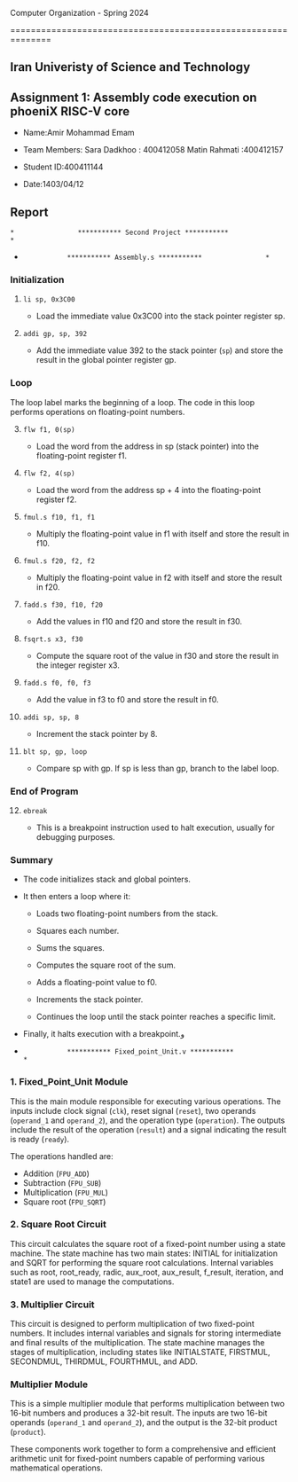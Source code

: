 Computer Organization - Spring 2024

==============================================================

## Iran Univeristy of Science and Technology

## Assignment 1: Assembly code execution on phoeniX RISC-V core

- Name:Amir Mohammad Emam

- Team Members:
  Sara Dadkhoo : 400412058
  Matin Rahmati :400412157

- Student ID:400411144

- Date:1403/04/12

## Report

    *                *********** Second Project ***********                *

-                *********** Assembly.s ***********                *

### Initialization

1. `li sp, 0x3C00`

   - Load the immediate value 0x3C00 into the stack pointer register sp.

2. `addi gp, sp, 392`

   - Add the immediate value 392 to the stack pointer (`sp`) and store the result in the global pointer register gp.

### Loop

The loop label marks the beginning of a loop. The code in this loop performs operations on floating-point numbers.

3. `flw f1, 0(sp)`

   - Load the word from the address in sp (stack pointer) into the floating-point register f1.

4. `flw f2, 4(sp)`

   - Load the word from the address sp + 4 into the floating-point register f2.

5. `fmul.s f10, f1, f1`

   - Multiply the floating-point value in f1 with itself and store the result in f10.

6. `fmul.s f20, f2, f2`

   - Multiply the floating-point value in f2 with itself and store the result in f20.

7. `fadd.s f30, f10, f20`

   - Add the values in f10 and f20 and store the result in f30.

8. `fsqrt.s x3, f30`

   - Compute the square root of the value in f30 and store the result in the integer register x3.

9. `fadd.s f0, f0, f3`

   - Add the value in f3 to f0 and store the result in f0.

10. `addi sp, sp, 8`

    - Increment the stack pointer by 8.

11. `blt sp, gp, loop`

    - Compare sp with gp. If sp is less than gp, branch to the label loop.

### End of Program

12. `ebreak`

    - This is a breakpoint instruction used to halt execution, usually for debugging purposes.

### Summary

- The code initializes stack and global pointers.

- It then enters a loop where it:

  - Loads two floating-point numbers from the stack.

  - Squares each number.

  - Sums the squares.

  - Computes the square root of the sum.

  - Adds a floating-point value to f0.

  - Increments the stack pointer.

  - Continues the loop until the stack pointer reaches a specific limit.

- Finally, it halts execution with a breakpoint.و

-                *********** Fixed_point_Unit.v ***********                *

### 1. Fixed_Point_Unit Module

This is the main module responsible for executing various operations. The inputs include clock signal (`clk`), reset signal (`reset`), two operands (`operand_1` and `operand_2`), and the operation type (`operation`). The outputs include the result of the operation (`result`) and a signal indicating the result is ready (`ready`).

The operations handled are:

- Addition (`FPU_ADD`)
- Subtraction (`FPU_SUB`)
- Multiplication (`FPU_MUL`)
- Square root (`FPU_SQRT`)

### 2. Square Root Circuit

This circuit calculates the square root of a fixed-point number using a state machine. The state machine has two main states: INITIAL for initialization and SQRT for performing the square root calculations. Internal variables such as root, root_ready, radic, aux_root, aux_result, f_result, iteration, and state1 are used to manage the computations.

### 3. Multiplier Circuit

This circuit is designed to perform multiplication of two fixed-point numbers. It includes internal variables and signals for storing intermediate and final results of the multiplication. The state machine manages the stages of multiplication, including states like INITIALSTATE, FIRSTMUL, SECONDMUL, THIRDMUL, FOURTHMUL, and ADD.

### Multiplier Module

This is a simple multiplier module that performs multiplication between two 16-bit numbers and produces a 32-bit result. The inputs are two 16-bit operands (`operand_1` and `operand_2`), and the output is the 32-bit product (`product`).

These components work together to form a comprehensive and efficient arithmetic unit for fixed-point numbers capable of performing various mathematical operations.
